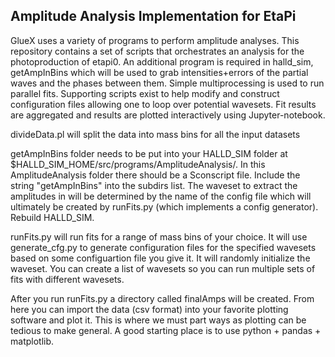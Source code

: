## Amplitude Analysis Implementation for EtaPi
GlueX uses a variety of programs to perform amplitude analyses. This repository contains a set of scripts that orchestrates an analysis for the photoproduction of etapi0. An additional program is required in halld_sim, getAmpInBins which will be used to grab intensities+errors of the partial waves and the phases between them. Simple multiprocessing is used to run parallel fits. Supporting scripts exist to help modify and construct configuration files allowing one to loop over potential wavesets. Fit results are aggregated and results are plotted interactively using Jupyter-notebook. 

divideData.pl will split the data into mass bins for all the input datasets

getAmpInBins folder needs to be put into your HALLD_SIM folder at $HALLD_SIM_HOME/src/programs/AmplitudeAnalysis/. In this AmplitudeAnalysis folder there should be a Sconscript file. Include the string "getAmpInBins" into the subdirs list. The waveset to extract the amplitudes in will be determined by the name of the config file which will ultimately be created by runFits.py (which implements a config generator). Rebuild HALLD_SIM. 

runFits.py will run fits for a range of mass bins of your choice. It will use generate_cfg.py to generate configuration files for the specified wavesets based on some configuartion file you give it. It will randomly initialize the waveset. You can create a list of wavesets so you can run multiple sets of fits with different wavesets.

After you run runFits.py a directory called finalAmps will be created. From here you can import the data (csv format) into your favorite plotting software and plot it. This is where we must part ways as plotting can be tedious to make general. A good starting place is to use python + pandas + matplotlib. 

